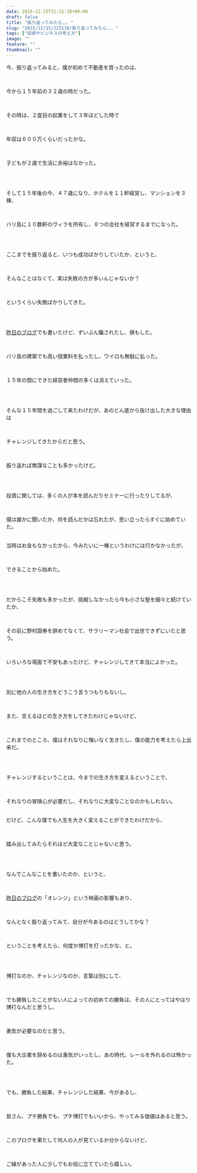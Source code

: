 ```yaml
---
date: 2015-12-15T22:31:38+09:00
draft: false
title: "振り返ってみたら、、、"
slug: "2015/12/15/223138/振り返ってみたら、、、"
tags: ["投資やビジネスの考え方"]
image: ""
feature: ""
thumbnail: ""
---
```

<p>今、振り返ってみると、僕が初めて不動産を買ったのは、</p><br/><p>今から１５年前の３２歳の時だった。</p><br/><p>その時は、２度目の起業をして３年ほどした時で</p><br/><p>年収は６００万くらいだったかな。</p><br/><p>子どもが２歳で生活に余裕はなかった。</p><br/><p><br/>そして１５年後の今、４７歳になり、ホテルを１１軒経営し、マンションを３棟、</p><br/><p>バリ島に１０数軒のヴィラを所有し、８つの会社を経営するまでになった。</p><br/><p><br/>ここまでを振り返ると、いつも成功ばかりしていたか、というと、</p><br/><p>そんなことはなくて、実は失敗の方が多いんじゃないか？</p><br/><p>というくらい失敗ばかりしてきた。</p><br/><p><br/><a href="entry-12106111586.html" target="_blank">昨日のブログ</a>でも書いたけど、ずいぶん騙されたし、損もした。</p><br/><p>バリ島の建築でも高い授業料を払ったし、ワイロも無駄に払った。</p><br/><p>１５年の間にできた経営者仲間の多くは消えていった。</p><br/><p><br/>そんな１５年間を過ごして来たわけだが、あのどん底から抜け出した大きな理由は</p><br/><p>チャレンジしてきたからだと思う。</p><br/><p>振り返れば無謀なことも多かったけど。</p><br/><p><br/>投資に関しては、多くの人が本を読んだりセミナーに行ったりしてるが、</p><br/><p>僕は誰かに聞いたか、何を読んだかは忘れたが、思い立ったらすぐに始めていた。</p><p><br/>当時はお金もなかったから、今みたいに一棟というわけには行かなかったが、</p><br/><p>できることから始めた。</p><br/><p><br/>だからこそ失敗も多かったが、挑戦しなかったら今も小さな塾を細々と続けていたか、</p><br/><p>その前に野村證券を辞めてなくて、サラリーマン社会で出世できずにいたと思う。</p><br/><p>いろいろな場面で不安もあったけど、チャレンジしてきて本当によかった。</p><br/><p><br/>別に他の人の生き方をどうこう言うつもりもないし、</p><br/><p>また、言えるほどの生き方をしてきたわけじゃないけど、</p><br/><p>これまでのところ、僕はそれなりに悔いなく生きたし、僕の能力を考えたら上出来だ。</p><br/><p><br/>チャレンジするということは、今までの生き方を変えるということで、</p><br/><p>それなりの冒険心が必要だし、それなりに大変なことなのかもしれない。</p><p><br/>だけど、こんな僕でも人生を大きく変えることができたわけだから、</p><br/><p>踏み出してみたらそれほど大変なことじゃないと思う。</p><br/><p><br/>なんでこんなことを書いたのか、というと、</p><br/><p><a href="entry-12106111586.html" target="_blank">昨日のブログ</a>の「オレンジ」という映画の影響もあり、</p><br/><p>なんとなく振り返ってみて、自分が今あるのはどうしてかな？</p><br/><p>ということを考えたら、何度か博打を打ったかな、と。</p><br/><p><br/>博打なのか、チャレンジなのか、言葉は別にして、</p><br/><p>でも勝負したことがない人によっての初めての勝負は、その人にとってはやはり博打なんだと思うし、</p><br/><p>勇気が必要なのだと思う。</p><br/><p>僕も大企業を辞めるのは勇気がいったし、あの時代、レールを外れるのは怖かった。</p><br/><p><br/>でも、勝負した結果、チャレンジした結果、今があるし、</p><br/><p>皆さん、プチ勝負でも、プチ博打でもいいから、やってみる価値はあると思う。</p><br/><p>このブログを果たして何人の人が見ているか分からないけど、</p><br/><p>ご縁があった人に少しでもお役に立てていたら嬉しい。</p><br/><p><br/></p>

